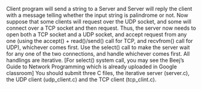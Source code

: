 Client program will send a string to a Server and Server will reply the client with a message
telling whether the input string is palindrome or not. Now suppose that some clients will request
over the UDP socket, and some will connect over a TCP socket and then request. Thus, the server
now needs to open both a TCP socket and a UDP socket, and accept request from any one (using the
accept() + read()/send() call for TCP, and recvfrom() call for UDP), whichever comes first. Use the
select() call to make the server wait for any one of the two connections, and handle whichever
comes first. All handlings are iterative. [For select() system call, you may see the Beej’s Guide to
Network Programming which is already uploaded in Google classroom]
You should submit three C files, the iterative server (server.c), the UDP client (udp_client.c) and the
TCP client (tcp_clint.c).